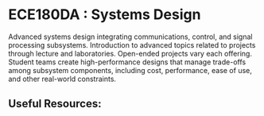 # ECE180DA : Systems Design

Advanced systems design integrating communications, control, and signal processing subsystems. Introduction to advanced topics related to projects through lecture and laboratories. Open-ended projects vary each offering. Student teams create high-performance designs that manage trade-offs among subsystem components, including cost, performance, ease of use, and other real-world constraints.

## Useful Resources:

